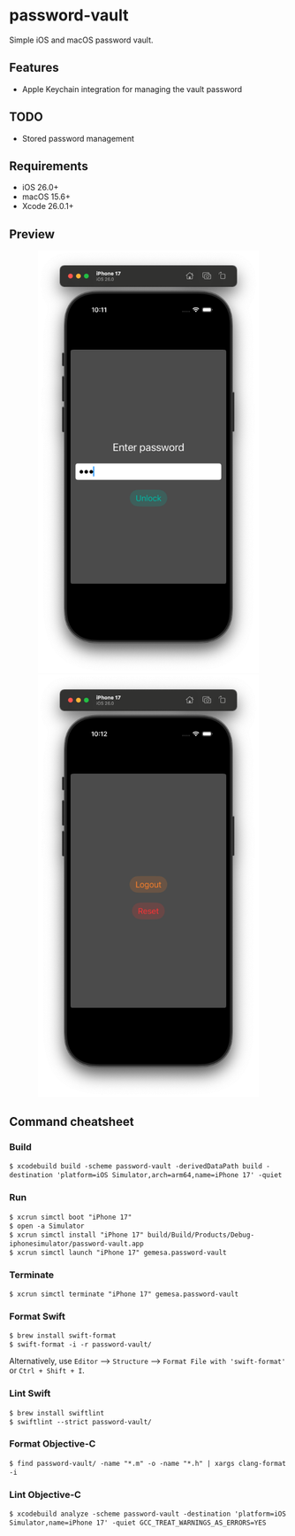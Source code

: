# password-vault

Simple iOS and macOS password vault.

## Features

- Apple Keychain integration for managing the vault password

## TODO

- Stored password management

## Requirements

- iOS 26.0+
- macOS 15.6+
- Xcode 26.0.1+

## Preview

<p align="center">
  <img src="images/login-view.png" width="400" />
  <img src="images/main-view.png" width="400" />
</p>

## Command cheatsheet

### Build

```
$ xcodebuild build -scheme password-vault -derivedDataPath build -destination 'platform=iOS Simulator,arch=arm64,name=iPhone 17' -quiet
```

### Run

```
$ xcrun simctl boot "iPhone 17"
$ open -a Simulator
$ xcrun simctl install "iPhone 17" build/Build/Products/Debug-iphonesimulator/password-vault.app
$ xcrun simctl launch "iPhone 17" gemesa.password-vault
```

### Terminate

```
$ xcrun simctl terminate "iPhone 17" gemesa.password-vault
```

### Format Swift

```
$ brew install swift-format
$ swift-format -i -r password-vault/
```

Alternatively, use `Editor` --> `Structure` --> `Format File with 'swift-format'` or `Ctrl + Shift + I`.

### Lint Swift

```
$ brew install swiftlint
$ swiftlint --strict password-vault/
```

### Format Objective-C

```
$ find password-vault/ -name "*.m" -o -name "*.h" | xargs clang-format -i
```

### Lint Objective-C

```
$ xcodebuild analyze -scheme password-vault -destination 'platform=iOS Simulator,name=iPhone 17' -quiet GCC_TREAT_WARNINGS_AS_ERRORS=YES
```
